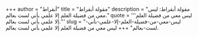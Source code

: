 +++
author = "أبقراط"
title = "مقولة أبقراط"
description = "مقولة أبقراط: ليس معي من فضيلة العلم إلا علمي بأني لست بعالم."
quote = '''ليس معي من فضيلة العلم إلا علمي بأني لست بعالم.''' 
slug = "ليس-معي-من-فضيلة-العلم-إلا-علمي-بأني-لست-بعالم"
+++
ليس معي من فضيلة العلم إلا علمي بأني لست بعالم.

